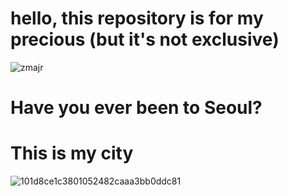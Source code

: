 # hello, this repository is for my precious (but it's not exclusive)
![zmajr](https://user-images.githubusercontent.com/33567817/38184573-9783e0f6-3683-11e8-8011-83f096ba0711.gif)


# Have you ever been to Seoul?

# This is my city
![101d8ce1c3801052482caaa3bb0ddc81](https://user-images.githubusercontent.com/33567817/38205159-8125fc4c-36e0-11e8-8618-294e34fa2af4.jpg)
